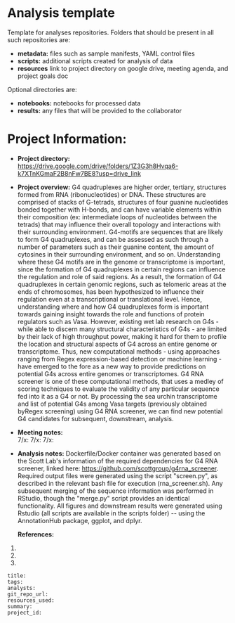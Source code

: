 # Analysis template

Template for analyses repositories. Folders that should be present in all such repositories are:

 * **metadata:** files such as sample manifests, YAML control files
 * **scripts:** additional scripts created for analysis of data
 * **resources** link to project directory on google drive, meeting agenda, and project goals doc

Optional directories are:

 * **notebooks:** notebooks for processed data
 * **results:** any files that will be provided to the collaborator

# Project Information: 

* **Project directory:** https://drive.google.com/drive/folders/1Z3G3h8Hvqa6-k7XTnKGmaF2B8nFw7BE8?usp=drive_link   
* **Project overview:** 
	G4 quadruplexes are higher order, tertiary, structures formed from RNA (ribonucleotides) or DNA. These structures
are comprised of stacks of G-tetrads, structures of four guanine nucleotides bonded together with H-bonds, and can have 
variable elements within their composition (ex: intermediate loops of nucleotides between the tetrads) that may influence their 
overall topology and interactions with their surrounding environment. G4-motifs are sequences that are likely to form G4 quadruplexes,
and can be assessed as such through a number of parameters such as their guanine content, the amount of cytosines in their surrounding 
environment, and so on. Understanding where these G4 motifs are in the genome or transcriptome is important, since the formation of G4
quadruplexes in certain regions can influence the regulation and role of said regions. As a result, the formation of G4 quadruplexes in certain 
genomic regions, such as telomeric areas at the ends of chromosomes, has been hypothesized to influence their regulation even at a transcriptional
or translational level. 
	Hence, understanding where and how G4 quadruplexes form is important towards gaining insight towards the role and functions of 
protein regulators such as Vasa. However, existing wet lab research on G4s - while able to discern many structural characteristics of G4s - are 
limited by their lack of high throughput power, making it hard for them to profile the location and structural aspects of G4 across an 
entire genome or transcriptome. Thus, new computational methods - using approaches ranging from Regex expression-based detection or machine 
learning - have emerged to the fore as a new way to provide predictions on potential G4s across entire genomes or transcriptomes. 
	G4 RNA screener is one of these computational methods, that uses a medley of scoring techniques to evaluate the validity of any 
particular sequence fed into it as a G4 or not. By processing the sea urchin transcriptome and list of potential G4s among Vasa targets (previously obtained byRegex screening) using G4 RNA screener, we can find new potential G4 candidates for subsequent, downstream, analysis.  

* **Meeting notes:**   
7/x: 
7/x: 
7/x: 

* **Analysis notes:** 
	Dockerfile/Docker container was generated based on the Scott Lab's information of the required dependencies for G4 RNA screener, linked here: https://github.com/scottgroup/g4rna_screener. Required output files were generated using the script "screen.py", as described in the relevant bash file for execution (rna_screener.sh). Any subsequent merging of the sequence information was performed in RStudio, though the "merge.py" script provides an identical functionality.
All figures and downstream results were generated using Rstudio (all scripts are available in the scripts folder) -- using the AnnotationHub package, ggplot, and dplyr. 

  **References:**  
1. 
2. 
3. 
```
title:
tags:
analysts:
git_repo_url:
resources_used:
summary:
project_id:
```
